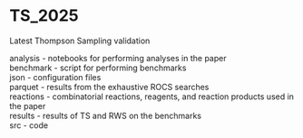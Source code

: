 # TS_2025
Latest Thompson Sampling validation

analysis - notebooks for performing analyses in the paper    
benchmark - script for performing benchmarks    
json - configuration files    
parquet - results from the exhaustive ROCS searches    
reactions - combinatorial reactions, reagents, and reaction products  used in the paper    
results - results of TS and RWS on the benchmarks    
src - code


